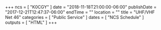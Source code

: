 +++
ncs = [ "K0CGY" ]
date = "2018-11-18T21:00:00-06:00"
publishDate = "2017-12-21T12:47:37-06:00"
endTime = ""
location = ""
title = "UHF/VHF Net 46"
categories = [ "Public Service" ]
dates = [ "NCS Schedule" ]
outputs = [ "HTML" ]
+++
